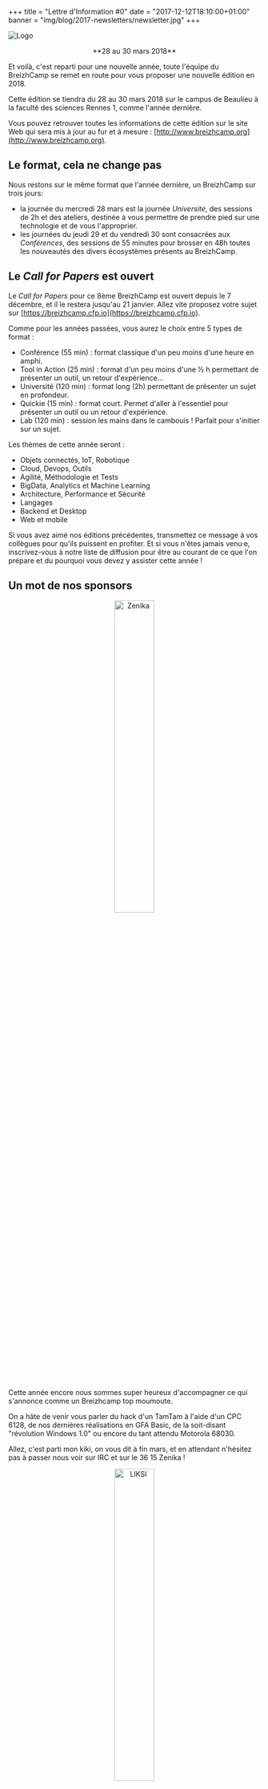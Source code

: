 +++
title = "Lettre d'Information #0"
date = "2017-12-12T18:10:00+01:00"
banner = "img/blog/2017-newsletters/newsletter.jpg"
+++

![Logo](/img/logo_big.png)

<center>
    <div class="lead">
        **28 au 30 mars 2018**
    </div>
</center>

Et voilà, c'est reparti pour une nouvelle année, toute l'équipe du BreizhCamp se remet en route pour vous proposer une nouvelle édition en 2018.

Cette édition se tiendra du 28 au 30 mars 2018 sur le campus de Beaulieu à la faculté des sciences Rennes 1, comme l'année dernière.

Vous pouvez retrouver toutes les informations de cette édition sur le site Web qui sera mis à jour au fur et à mesure : [http://www.breizhcamp.org](http://www.breizhcamp.org).



## Le format, cela ne change pas

Nous restons sur le même format que l'année dernière, un BreizhCamp sur trois jours:

*   la journée du mercredi 28 mars est la journée _Université_, des sessions de 2h et des ateliers, destinée à vous permettre de prendre pied sur une technologie et de vous l'approprier.
*   les journées du jeudi 29 et du vendredi 30 sont consacrées aux _Conférences_, des sessions de 55 minutes pour brosser en 48h toutes les nouveautés des divers écosystèmes présents au BreizhCamp.



## Le *Call for Papers* est ouvert

Le *Call for Papers* pour ce 8ème BreizhCamp est ouvert depuis le 7 décembre, et il le restera jusqu'au 21 janvier.
Allez vite proposez votre sujet sur  [https://breizhcamp.cfp.io](https://breizhcamp.cfp.io).

Comme pour les années passées, vous aurez le choix entre 5 types de format :

*   Conférence (55 min) : format classique d'un peu moins d'une heure en amphi.
*   Tool in Action (25 min) : format d'un peu moins d'une 1⁄2 h permettant de présenter un outil, un retour d'expérience...
*   Université (120 min) : format long (2h) permettant de présenter un sujet en profondeur.
*   Quickie (15 min) : format court. Permet d'aller à l'essentiel pour présenter un outil ou un retour d'expérience.
*   Lab (120 min) : session les mains dans le cambouis ! Parfait pour s'initier sur un sujet.


Les thèmes de cette année seront :

*   Objets connectés, IoT, Robotique
*   Cloud, Devops, Outils
*   Agilité, Méthodologie et Tests
*   BigData, Analytics et Machine Learning
*   Architecture, Performance et Sécurité
*   Langages
*   Backend et Desktop
*   Web et mobile

Si vous avez aimé nos éditions précédentes, transmettez ce message à vos collègues pour qu'ils puissent en profiter.
Et si vous n'êtes jamais venu·e, inscrivez-vous à notre liste de diffusion pour être au courant de ce que l'on prépare et du pourquoi vous devez y assister cette année !



## Un mot de nos sponsors

<center>
    <img src="/img/sponsors/logo_zenika.png" alt="Zenika" title="Zenika" style="width: 40%" />
</center>

Cette année encore nous sommes super heureux d'accompagner ce qui s'annonce comme un Breizhcamp top moumoute.

On a hâte de venir vous parler du hack d'un TamTam à l'aide d'un CPC 6128, de nos dernières réalisations en GFA Basic, de la soit-disant "révolution Windows 1.0" ou encore du tant attendu Motorola 68030.

Allez, c'est parti mon kiki, on vous dit à fin mars, et en attendant n'hésitez pas à passer nous voir sur IRC et sur le 36 15 Zenika !



<center>
    <img src="/img/sponsors/logo_liksi.png" alt="LIKSI" title="LIKSI" style="width: 40%" />
</center>

LIKSI est une nouvelle société d'architecture et de développement IT mettant en œuvre les dernières technologies.

Fondée par 5 développeurs, elle réunit une équipe hautement qualifiée dont la principale mission est de revaloriser l'informatique comme levier de croissance et de compétitivité.

Pour booster la productivité, libérer la créativité et la motivation de chacun, nous avons choisi une organisation en réseau, associée à un modèle social d'entreprise favorisant l'équilibre vie professionnelle-privée.

Rencontrez-nous pour en apprendre plus. En attendant consultez notre site [http://www.liksi.fr](www.liksi.fr).


<center>
    <img src="/img/sponsors/logo_serli.png" alt="Serli" title="Serli" style="width: 40%" />
</center>

Serli, c'est une équipe de passionnés au service de vos projets. Les Serliens interviennent sur tous les aspects de votre stratégie numérique, avec la créativité et l'expertise qui les caractérisent.

La pertinence technique, l’écoute et le partage des connaissances sont des valeurs portées par chaque Serlien, lors de ses missions et de ses interventions.

Pour en savoir plus : [http://www.serli.com](www.serli.com)   [http://www.facebook.com/SerliFr](www.facebook.com/SerliFr)  [http://twitter.com/serlifr](twitter.com/serlifr)




--

[Lien vers la lettre originale](http://mailchi.mp/c4baf0819330/jzzy9yfuew-1609553?e=e9554d1a7f)

